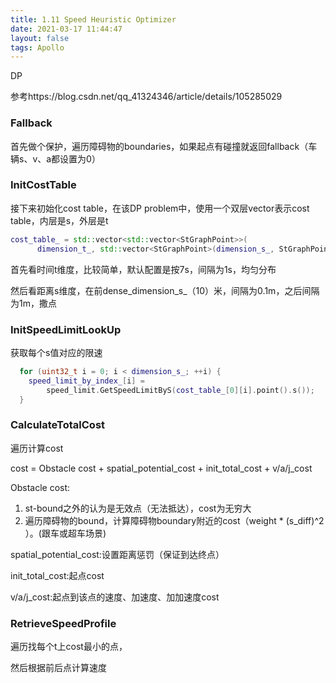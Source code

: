 ```yaml
---
title: 1.11 Speed Heuristic Optimizer
date: 2021-03-17 11:44:47
layout: false
tags: Apollo
---
```


DP

参考https://blog.csdn.net/qq_41324346/article/details/105285029


<!-- more -->
### Fallback

首先做个保护，遍历障碍物的boundaries，如果起点有碰撞就返回fallback（车辆s、v、a都设置为0）

### InitCostTable

接下来初始化cost table，在该DP problem中，使用一个双层vector表示cost table，内层是s，外层是t

```c++
cost_table_ = std::vector<std::vector<StGraphPoint>>(
      dimension_t_, std::vector<StGraphPoint>(dimension_s_, StGraphPoint()));
```

首先看时间t维度，比较简单，默认配置是按7s，间隔为1s，均匀分布

然后看距离s维度，在前dense_dimension_s_（10）米，间隔为0.1m，之后间隔为1m，撒点

### InitSpeedLimitLookUp

获取每个s值对应的限速

```c++
  for (uint32_t i = 0; i < dimension_s_; ++i) {
    speed_limit_by_index_[i] =
        speed_limit.GetSpeedLimitByS(cost_table_[0][i].point().s());
  }
```

### CalculateTotalCost

遍历计算cost

cost = Obstacle cost + spatial_potential_cost + init_total_cost + v/a/j_cost

Obstacle cost:

1. st-bound之外的认为是无效点（无法抵达），cost为无穷大
2. 遍历障碍物的bound，计算障碍物boundary附近的cost（weight * (s_diff)^2 ）。(跟车或超车场景)

spatial_potential_cost:设置距离惩罚（保证到达终点）

init_total_cost:起点cost

v/a/j_cost:起点到该点的速度、加速度、加加速度cost

### RetrieveSpeedProfile

遍历找每个t上cost最小的点，

然后根据前后点计算速度